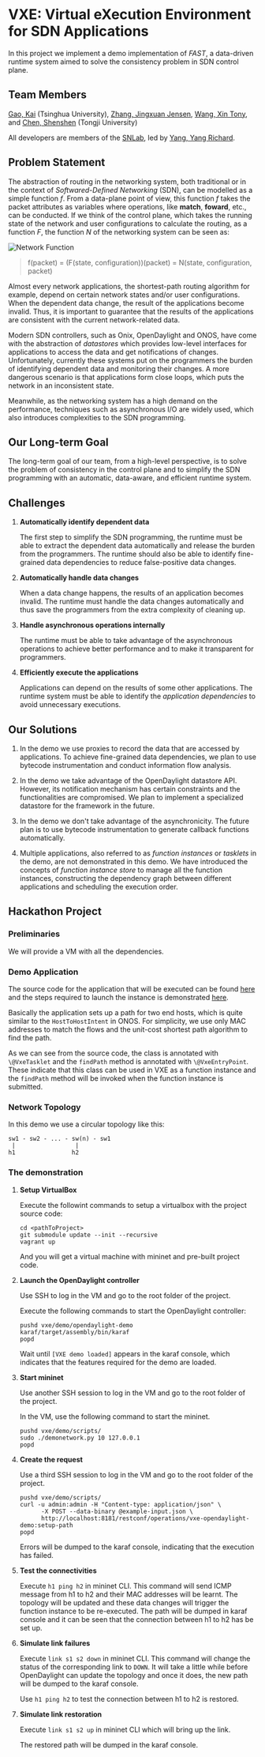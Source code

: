 # VXE: Virtual eXecution Environment for SDN Applications

In this project we implement a demo implementation of *FAST*, a data-driven
runtime system aimed to solve the consistency problem in SDN control plane.

## Team Members

[Gao, Kai](https://github.com/emiapwil) (Tsinghua University),
[Zhang, Jingxuan Jensen](https://github.com/fno2010),
[Wang, Xin Tony](https://github.com/TonyWang123), and
[Chen, Shenshen](https://github.com/css9091) (Tongji University)

All developers are members of the [SNLab](http://snlab.github.io/), led by
[Yang, Yang Richard](https://github.com/yryang).

## Problem Statement

The abstraction of routing in the networking system, both traditional or in the
context of *Softwared-Defined Networking* (SDN), can be modelled as a simple
function *f*.  From a data-plane point of view, this function *f* takes the
packet attributes as variables where operations, like **match**, **foward**,
etc., can be conducted.  If we think of the control plane, which takes the
running state of the network and user configurations to calculate the routing,
as a function *F*, the function *N* of the networking system can be seen as:

![Network Function](https://raw.githubusercontent.com/snlab/vxe-onug-hackathon-2016/master/doc/figures/network-function.png)

> f(packet) = (F(state, configuration))(packet) = N(state, configuration, packet)

Almost every network applications, the shortest-path routing algorithm for
example, depend on certain network states and/or user configurations.  When the
dependent data change, the result of the applications become invalid.  Thus, it
is important to guarantee that the results of the applications are consistent
with the current network-related data.

Modern SDN controllers, such as Onix, OpenDaylight and ONOS, have come with the
abstraction of *datastores* which provides low-level interfaces for applications
to access the data and get notifications of changes.  Unfortunately, currently
these systems put on the programmers the burden of identifying dependent data
and monitoring their changes.  A more dangerous scenario is that applications
form close loops, which puts the network in an inconsistent state.

Meanwhile, as the networking system has a high demand on the performance,
techniques such as asynchronous I/O are widely used, which also introduces
complexities to the SDN programming.

## Our Long-term Goal

The long-term goal of our team, from a high-level perspective, is to solve the
problem of consistency in the control plane and to simplify the SDN programming
with an automatic, data-aware, and efficient runtime system.

## Challenges

1.  **Automatically identify dependent data**

    The first step to simplify the SDN programming, the runtime must be able to
    extract the dependent data automatically and release the burden from the
    programmers.  The runtime should also be able to identify fine-grained data
    dependencies to reduce false-positive data changes.

1.  **Automatically handle data changes**

    When a data change happens, the results of an application becomes invalid.
    The runtime must handle the data changes automatically and thus save the
    programmers from the extra complexity of cleaning up.

1.  **Handle asynchronous operations internally**

    The runtime must be able to take advantage of the asynchronous operations to
    achieve better performance and to make it transparent for programmers.

1.  **Efficiently execute the applications**

    Applications can depend on the results of some other applications.  The
    runtime system must be able to identify the *application dependencies* to
    avoid unnecessary executions.

## Our Solutions

1.  In the demo we use proxies to record the data that are accessed by
    applications.  To achieve fine-grained data dependencies, we plan to use
    bytecode instrumentation and conduct information flow analysis.

1.  In the demo we take advantage of the OpenDaylight datastore API.  However,
    its notification mechanism has certain constraints and the functionalities
    are compromised.  We plan to implement a specialized datastore for the
    framework in the future.

1.  In the demo we don't take advantage of the asynchronicity.  The future plan
    is to use bytecode instrumentation to generate callback functions
    automatically.

1.  Multiple applications, also referred to as *function instances* or
    *tasklets* in the demo, are not demonstrated in this demo.  We have
    introduced the concepts of *function instance store* to manage all the
    function instances, constructing the dependency graph between different
    applications and scheduling the execution order.


## Hackathon Project

### Preliminaries

We will provide a VM with all the dependencies.

### Demo Application

The source code for the application that will be executed can be found [here](https://github.com/snlab/vxe-onug-hackathon-2016/blob/master/demo/opendaylight-demo/impl/src/main/java/org/snlab/vxe/demo/opendaylight/impl/application/VxeDemoTasklet.java) and the steps required to launch the instance is demonstrated [here](https://github.com/snlab/vxe-onug-hackathon-2016/blob/master/demo/opendaylight-demo/impl/src/main/java/org/snlab/vxe/demo/opendaylight/impl/VxeOpenDaylightDemoProvider.java#110).

Basically the application sets up a path for two end hosts, which is quite
similar to the `HostToHostIntent` in ONOS.  For simplicity, we use only MAC
addresses to match the flows and the unit-cost shortest path algorithm to find
the path.

As we can see from the source code, the class is annotated with `\@VxeTasklet`
and the `findPath` method is annotated with `\@VxeEntryPoint`.  These indicate
that this class can be used in VXE as a function instance and the `findPath`
method will be invoked when the function instance is submitted.

### Network Topology

In this demo we use a circular topology like this:

~~~
sw1 - sw2 - ... - sw(n) - sw1
 |                 |
h1                h2
~~~

### The demonstration

1.  **Setup VirtualBox**

    Execute the followint commands to setup a virtualbox with the project
    source code:

    ~~~
    cd <pathToProject>
    git submodule update --init --recursive
    vagrant up
    ~~~

    And you will get a virtual machine with mininet and pre-built project code.

1.  **Launch the OpenDaylight controller**

    Use SSH to log in the VM and go to the root folder of the project.

    Execute the following commands to start the OpenDaylight controller:

    ~~~
    pushd vxe/demo/opendaylight-demo
    karaf/target/assembly/bin/karaf
    popd
    ~~~

    Wait until `[VXE demo loaded]` appears in the karaf console, which indicates
    that the features required for the demo are loaded.

1.  **Start mininet**

    Use another SSH session to log in the VM and go to the root folder of the
    project.

    In the VM, use the following command to start the mininet.

    ~~~
    pushd vxe/demo/scripts/
    sudo ./demonetwork.py 10 127.0.0.1
    popd
    ~~~

1.  **Create the request**

    Use a third SSH session to log in the VM and go to the root folder of the
    project.

    ~~~
    pushd vxe/demo/scripts/
    curl -u admin:admin -H "Content-type: application/json" \
          -X POST --data-binary @example-input.json \
          http://localhost:8181/restconf/operations/vxe-opendaylight-demo:setup-path
    popd
    ~~~

    Errors will be dumped to the karaf console, indicating that the execution
    has failed.

1.  **Test the connectivities**

    Execute `h1 ping h2` in mininet CLI.  This command will send ICMP
    message from h1 to h2 and their MAC addresses will be learnt.  The
    topology will be updated and these data changes will trigger the function
    instance to be re-executed.  The path will be dumped in karaf console and
    it can be seen that the connection between h1 to h2 has be set up.

1.  **Simulate link failures**

    Execute `link s1 s2 down` in mininet CLI.  This command will change the
    status of the corresponding link to `DOWN`.  It will take a little while
    before OpenDaylight can update the topology and once it does, the new path
    will be dumped to the karaf console.

    Use `h1 ping h2` to test the connection between h1 to h2 is restored.

1.  **Simulate link restoration**

    Execute `link s1 s2 up` in mininet CLI which will bring up the link.

    The restored path will be dumped in the karaf console.
